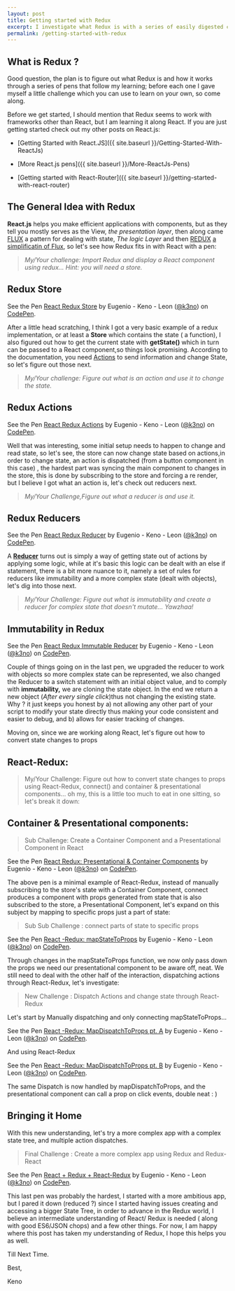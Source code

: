 ```yaml
---
layout: post
title: Getting started with Redux
excerpt: I investigate what Redux is with a series of easily digested code samples come along...
permalink: /getting-started-with-redux
---
```


<h2><b>What is Redux ?</b></h2>

Good question, the plan is to figure out what Redux is and how it works through a series of pens that follow my learning; before each one I gave myself a little challenge which you can use to learn on your own, so come along.

Before we get started, I should mention that Redux seems to work with frameworks other than React, but I am learning it along React. If you are just getting started check out my other posts on React.js:


* [Getting Started with React.JS]({{ site.baseurl }}/Getting-Started-With-ReactJs)

* [More React.js pens]({{ site.baseurl }}/More-ReactJs-Pens)

* [Getting started with React-Router]({{ site.baseurl }}/getting-started-with-react-router)


<h2><b>The General Idea with Redux</b></h2>

**React.js** helps you make efficient applications with components, but as they tell you mostly serves as the View, *the presentation layer*, then along came [FLUX](https://facebook.github.io/flux/) a pattern for dealing with state, *The logic Layer* and then [REDUX](https://github.com/reactjs/redux) [a simplificatin of Flux](http://redux.js.org/docs/recipes/ReducingBoilerplate.html), so let's see how Redux fits in with React with a pen:

> *My/Your challenge: Import Redux and display a React component using redux... Hint: you will need a store.*

<h2><b>Redux Store</b></h2>

<p data-height="340" data-theme-id="0" data-slug-hash="pbwmdg" data-default-tab="js,result" data-user="k3no" data-embed-version="2" class="codepen">See the Pen <a href="http://codepen.io/k3no/pen/pbwmdg/">React Redux Store</a> by Eugenio - Keno -  Leon (<a href="http://codepen.io/k3no">@k3no</a>) on <a href="http://codepen.io">CodePen</a>.</p>
<script async src="//assets.codepen.io/assets/embed/ei.js"></script>

After a little head scratching, I think I got a very basic example of a redux implementation, or at least a **Store** which contains the state ( a function), I also figured out how to get the current state with **getState()** which in turn can be passed to a React component,so things look promising. According to the documentation, you need [Actions](http://redux.js.org/docs/basics/Actions.html) to send information and   change State, so let's figure out those next.

> *My/Your challenge: Figure out what is an action and use it to change the state.*

<h2><b>Redux Actions</b></h2>

<p data-height="340" data-theme-id="0" data-slug-hash="grxgbV" data-default-tab="js,result" data-user="k3no" data-embed-version="2" class="codepen">See the Pen <a href="http://codepen.io/k3no/pen/grxgbV/">React Redux Actions</a> by Eugenio - Keno -  Leon (<a href="http://codepen.io/k3no">@k3no</a>) on <a href="http://codepen.io">CodePen</a>.</p>
<script async src="//assets.codepen.io/assets/embed/ei.js"></script>

Well that was interesting, some initial setup needs to happen to change and read state, so let's see, the store can now change state based on actions,in order to change state, an action is dispatched (from a button component in this case) , the hardest part was syncing the main component to changes in the store, this is done by subscribing to the store and forcing a re render, but I believe I got what an action is, let's check out reducers next.

>*My/Your Challenge,Figure out what a reducer is and use it.*

<h2><b>Redux Reducers</b></h2>

<p data-height="340" data-theme-id="0" data-slug-hash="YWxJoJ" data-default-tab="js,result" data-user="k3no" data-embed-version="2" class="codepen">See the Pen <a href="http://codepen.io/k3no/pen/YWxJoJ/">React Redux Reducer</a> by Eugenio - Keno -  Leon (<a href="http://codepen.io/k3no">@k3no</a>) on <a href="http://codepen.io">CodePen</a>.</p>
<script async src="//assets.codepen.io/assets/embed/ei.js"></script>

A **[Reducer](http://redux.js.org/docs/basics/Reducers.html)** turns out is simply a way of getting state out of actions by  applying some logic, while at it's basic this logic can be dealt with an else if statement, there is a bit more nuance to it, namely a set of rules for reducers like immutability and a more complex state (dealt with objects), let's dig into those next.

>*My/Your Challenge: Figure out what is immutability and create a reducer for complex state that doesn't mutate... Yawzhaa!*

<h2><b>Immutability in Redux</b></h2>

<p data-height="340" data-theme-id="0" data-slug-hash="wWAzQy" data-default-tab="js,result" data-user="k3no" data-embed-version="2" class="codepen">See the Pen <a href="http://codepen.io/k3no/pen/wWAzQy/">React Redux Immutable Reducer</a> by Eugenio - Keno -  Leon (<a href="http://codepen.io/k3no">@k3no</a>) on <a href="http://codepen.io">CodePen</a>.</p>
<script async src="//assets.codepen.io/assets/embed/ei.js"></script>

Couple of things going on in the last pen, we upgraded the reducer to work with objects so more complex state can be represented, we also changed the Reducer to a switch statement with an initial object value, and to comply with **immutability,** we are cloning the state object. In the end we return a new object (*After every single click*)thus not changing the existing state. Why ? it just keeps you honest by a) not allowing any other part of your script to modify your state directly thus making your code consistent and easier to debug, and b) allows for easier tracking of changes.

Moving on, since we are working along React, let's figure out how to convert state changes to props


<h2><b>React-Redux:</b></h2>

> My/Your Challenge: Figure out how to convert state changes to props using React-Redux, connect() and container & presentational components... oh my, this is a little too much to eat in one sitting, so let's break it down:

<h2><b>Container & Presentational components:</b></h2>

> Sub Challenge:  Create a Container Component and a Presentational Component in React

<p data-height="340" data-theme-id="0" data-slug-hash="JKAAQA" data-default-tab="js,result" data-user="k3no" data-embed-version="2" class="codepen">See the Pen <a href="http://codepen.io/k3no/pen/JKAAQA/">React Redux: Presentational &  Container Components</a> by Eugenio - Keno -  Leon (<a href="http://codepen.io/k3no">@k3no</a>) on <a href="http://codepen.io">CodePen</a>.</p>
<script async src="//assets.codepen.io/assets/embed/ei.js"></script>

The above pen is a minimal example of React-Redux, instead of manually subscribing to the store's state with a Container Component, connect produces a component with props generated from state that is also subscribed to the store, a Presentational Component, let's expand on this subject by mapping to specific props just a part of state:

> Sub Sub Challenge : connect parts of state to specific props

<p data-height="340" data-theme-id="0" data-slug-hash="rLYVbV" data-default-tab="js,result" data-user="k3no" data-embed-version="2" class="codepen">See the Pen <a href="http://codepen.io/k3no/pen/rLYVbV/">React -Redux: mapStateToProps</a> by Eugenio - Keno -  Leon (<a href="http://codepen.io/k3no">@k3no</a>) on <a href="http://codepen.io">CodePen</a>.</p>
<script async src="//assets.codepen.io/assets/embed/ei.js"></script>

Through changes in the mapStateToProps function, we now only pass down the props we need our presentational component to be aware off, neat. We still need to deal with the other half of the interaction, dispatching actions through React-Redux, let's investigate:

> New Challenge : Dispatch Actions and change state through React-Redux

Let's start by Manually dispatching and only connecting mapStateToProps...

<p data-height="340" data-theme-id="0" data-slug-hash="VjAZWw" data-default-tab="js,result" data-user="k3no" data-embed-version="2" class="codepen">See the Pen <a href="http://codepen.io/k3no/pen/VjAZWw/">React -Redux: MapDispatchToProps pt. A</a> by Eugenio - Keno -  Leon (<a href="http://codepen.io/k3no">@k3no</a>) on <a href="http://codepen.io">CodePen</a>.</p>
<script async src="//assets.codepen.io/assets/embed/ei.js"></script>

And using React-Redux

<p data-height="340" data-theme-id="0" data-slug-hash="RRjABR" data-default-tab="js,result" data-user="k3no" data-embed-version="2" class="codepen">See the Pen <a href="http://codepen.io/k3no/pen/RRjABR/">React -Redux: MapDispatchToProps pt. B</a> by Eugenio - Keno -  Leon (<a href="http://codepen.io/k3no">@k3no</a>) on <a href="http://codepen.io">CodePen</a>.</p>
<script async src="//assets.codepen.io/assets/embed/ei.js"></script>

The same Dispatch is now handled by mapDispatchToProps, and the presentational component can call a prop on click events, double neat : )

<h2><b>Bringing it Home</b></h2>

With this new understanding, let's try a more complex app with a complex state tree, and multiple action dispatches.

> Final Challenge : Create a more complex app using Redux and Redux-React

<p data-height="340" data-theme-id="0" data-slug-hash="NAwNPr" data-default-tab="js,result" data-user="k3no" data-embed-version="2" class="codepen">See the Pen <a href="http://codepen.io/k3no/pen/NAwNPr/">React  + Redux + React-Redux</a> by Eugenio - Keno -  Leon (<a href="http://codepen.io/k3no">@k3no</a>) on <a href="http://codepen.io">CodePen</a>.</p>
<script async src="//assets.codepen.io/assets/embed/ei.js"></script>

This last pen was probably the hardest, I started with a more ambitious app, but I pared it down (reduced ?) since I started having issues creating and accessing a bigger State Tree, in order to advance in the Redux world, I believe an intermediate understanding of React/ Redux is needed ( along with good ES6/JSON chops) and a few other things. For now, I am happy where this post has taken my understanding of Redux, I hope this helps you as well.

Till Next Time.

Best,

Keno
